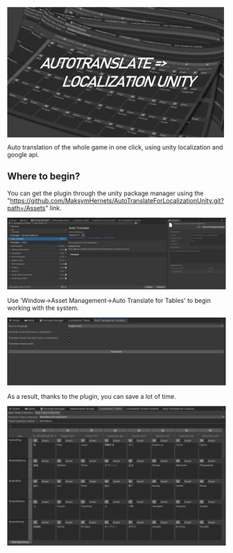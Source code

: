 <img src="/Screenshots/logo.jpg" width="500" height="300" align="center"/>

Auto translation of the whole game in one click, using unity localization and google api.

## Where to begin?
You can get the plugin through the unity package manager using the "https://github.com/MaksymHernets/AutoTranslateForLocalizationUnity.git?path=/Assets" link.

![GitHub Logo](/Screenshots/tutorial1.jpg)

Use 'Window->Asset Management->Auto Translate for Tables' to begin working with the system.

![GitHub Logo](/Screenshots/tutorial2.jpg)

As a result, thanks to the plugin, you can save a lot of time.

![GitHub Logo](/Screenshots/result.jpg)
